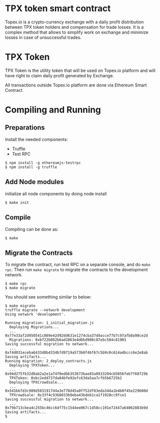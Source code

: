 # TPX token smart contract

Topex.io is a crypto-currency exchange with a daily profit distribution between TPX token holders and compensation for trade losses.
It is a complex method that allows to simplify work on exchange and minimize losses in case of unsuccessful trades.

# TPX Token

TPX Token is the utility token that will be used on Topex.io platform and will have right to claim daily profit generated by Exchange.

All transactions outside Topex.io platform are done via Ethereum Smart Contract.

# Compiling and Running
## Preparations

Install the needed components:
- Truffle
- Test RPC

```
$ npm install -g ethereumjs-testrpc
$ npm install -g truffle
```

## Add Node modules
initialize all node components by doing node install
```
$ make init
```

## Compile

Compiling can be done as:
```
$ make
```

## Migrate the Contracts

To migrate the contract, run test RPC on a separate console, and do `make rpc`. Then run `make migrate` to migrate the contracts to the development network.
```
$ make rpc
$ make migrate
```

You should see something similar to below:
```
$ make migrate
truffle migrate --network development
Using network 'development'.

Running migration: 1_initial_migration.js
  Deploying Migrations...
  ... 0x77e33af2d950541c869e42d92dd631e1274cba37d4acce77b7c97afb8a98ce2d
  Migrations: 0xbf22b082b6ad2863e4d6bd980c87ebc584c81901
Saving successful migration to network...
  ... 0xf4d031eceba6433d8b4334b7d9719a573b0f4bf67c5b9c0c614a4bccc6e2e8ab
Saving artifacts...
Running migration: 2_deploy_contracts.js
  Deploying TPXToken...
  ... 0x94d275fb32d8ab2a2e1a74f0edbb353673bae83a8933204cb5056feb7f68729b
  TPXToken: 0xbc2edd737da84bfe92efc63da5aa7cfb5b6725b2
  Deploying TPXCrowdsale...
  ... 0x541bb7d3c989d5831917d4a3e778d45a0ff52df83eda344a1b4b0f45e229600d
  TPXrowdsale: 0x33f4c9368033b9eba43bdeb1ca1f1928cc9fce1
Saving successful migration to network...
  ... 0x79b713cbea4c255bc46cc64f75c1544ee067c1d58cc191e72447a64062883b9d
Saving artifacts...
$
```